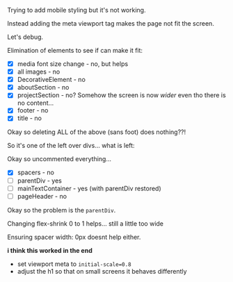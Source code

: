 Trying to add mobile styling but it's not working.

Instead adding the meta viewport tag makes the page not fit the screen.

Let's debug.

Elimination of elements to see if can make it fit:
- [x] media font size change - no, but helps
- [x] all images - no
- [x] DecorativeElement - no
- [x] aboutSection - no
- [x] projectSection - no? Somehow the screen is now *wider* even tho there is no content...
- [x] footer - no
- [x] title - no

Okay so deleting ALL of the above (sans foot) does nothing??!

So it's one of the left over divs... what is left:
    <div class="parentDiv">
        <div class="spacer"></div>
        <div class="mainTextContainer">
            <div class="pageHeader">

Okay so uncommented everything...

- [x] spacers - no
- [ ] parentDiv - yes
- [ ] mainTextContainer - yes (with parentDiv restored)
- [ ] pageHeader - no

Okay so the problem is the `parentDiv`.

Changing flex-shrink 0 to 1 helps... still a little too wide

Ensuring spacer width: 0px doesnt help either.

**i think this worked in the end**

- set viewport meta to `initial-scale=0.8`
- adjust the h1 so that on small screens it behaves differently



